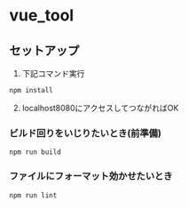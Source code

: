 # vue_tool

## セットアップ
1. 下記コマンド実行
```
npm install
```
2. localhost8080にアクセスしてつながればOK


### ビルド回りをいじりたいとき(前準備)
```
npm run build
```

### ファイルにフォーマット効かせたいとき
```
npm run lint
```
